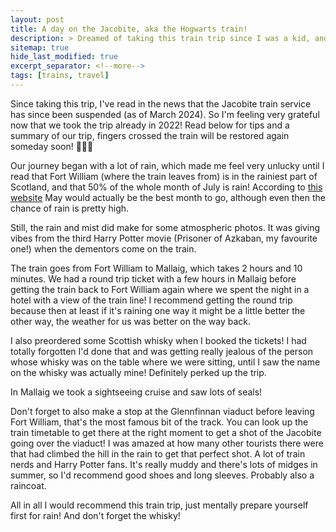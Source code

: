 ```yaml
---
layout: post
title: A day on the Jacobite, aka the Hogwarts train!
description: > Dreamed of taking this train trip since I was a kid, and what could be more romantic than taking it on our honeymoon! Only thing I didn't plan for was Scottish weather...
sitemap: true
hide_last_modified: true
excerpt_separator: <!--more-->
tags: [trains, travel]
---
```


Since taking this trip, I've read in the news that the Jacobite train service has since been suspended (as of March 2024). So I'm feeling very grateful now that we took the trip already in 2022! Read below for tips and a summary of our trip, fingers crossed the train will be restored again someday soon! 🤞🤞🤞

<!--more-->

Our journey began with a lot of rain, which made me feel very unlucky until I read that Fort William (where the train leaves from) is in the rainiest part of Scotland, and that 50% of the whole month of July is rain! According to [this website](https://www.scottish-places.info/towns/townclimate2108.html) May would actually be the best month to go, although even then the chance of rain is pretty high. 

Still, the rain and mist did make for some atmospheric photos. It was giving vibes from the third Harry Potter movie (Prisoner of Azkaban, my favourite one!) when the dementors come on the train. 

The train goes from Fort William to Mallaig, which takes 2 hours and 10 minutes. We had a round trip ticket with a few hours in Mallaig before getting the train back to Fort William again where we spent the night in a hotel with a view of the train line! I recommend getting the round trip because then at least if it's raining one way it might be a little better the other way, the weather for us was better on the way back.

I also preordered some Scottish whisky when I booked the tickets! I had totally forgotten I'd done that and was getting really jealous of the person whose whisky was on the table where we were sitting, until I saw the name on the whisky was actually mine! Definitely perked up the trip.

In Mallaig we took a sightseeing cruise and saw lots of seals!

Don't forget to also make a stop at the Glennfinnan viaduct before leaving Fort William, that's the most famous bit of the track. You can look up the train timetable to get there at the right moment to get a shot of the Jacobite going over the viaduct! I was amazed at how many other tourists there were that had climbed the hill in the rain to get that perfect shot. A lot of train nerds and Harry Potter fans. It's really muddy and there's lots of midges in summer, so I'd recommend good shoes and long sleeves. Probably also a raincoat. 

All in all I would recommend this train trip, just mentally prepare yourself first for rain! And don't forget the whisky! 
